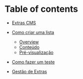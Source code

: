 Table of contents
=================

* [Extras CMS](README.md)
* [Como criar uma lista](como-crear-una-lista/README.md) 
  * [Overview](como-crear-una-lista/overview.md)
  * [Conteúdo](como-crear-una-lista/contenido.md)
  * [Pré\-visualização](como-crear-una-lista/vista-previa.md)

* [Como fazer um teste](como-hacer-un-test.md)
* [Gestão de Extras](gestion-de-extras.md)

